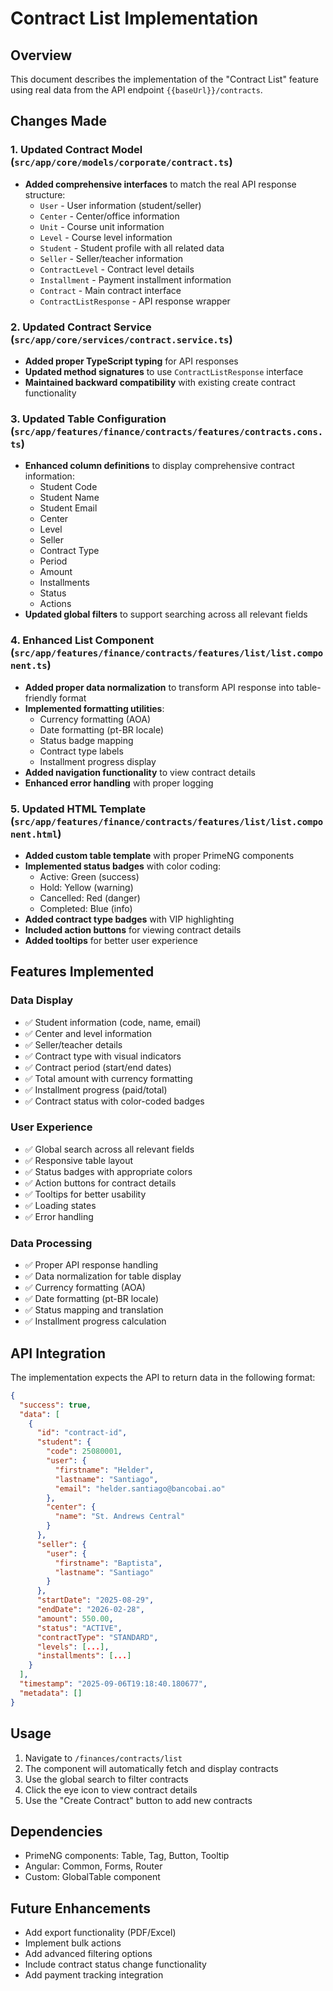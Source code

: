 # Contract List Implementation

## Overview
This document describes the implementation of the "Contract List" feature using real data from the API endpoint `{{baseUrl}}/contracts`.

## Changes Made

### 1. Updated Contract Model (`src/app/core/models/corporate/contract.ts`)
- **Added comprehensive interfaces** to match the real API response structure:
  - `User` - User information (student/seller)
  - `Center` - Center/office information
  - `Unit` - Course unit information
  - `Level` - Course level information
  - `Student` - Student profile with all related data
  - `Seller` - Seller/teacher information
  - `ContractLevel` - Contract level details
  - `Installment` - Payment installment information
  - `Contract` - Main contract interface
  - `ContractListResponse` - API response wrapper

### 2. Updated Contract Service (`src/app/core/services/contract.service.ts`)
- **Added proper TypeScript typing** for API responses
- **Updated method signatures** to use `ContractListResponse` interface
- **Maintained backward compatibility** with existing create contract functionality

### 3. Updated Table Configuration (`src/app/features/finance/contracts/features/contracts.cons.ts`)
- **Enhanced column definitions** to display comprehensive contract information:
  - Student Code
  - Student Name
  - Student Email
  - Center
  - Level
  - Seller
  - Contract Type
  - Period
  - Amount
  - Installments
  - Status
  - Actions
- **Updated global filters** to support searching across all relevant fields

### 4. Enhanced List Component (`src/app/features/finance/contracts/features/list/list.component.ts`)
- **Added proper data normalization** to transform API response into table-friendly format
- **Implemented formatting utilities**:
  - Currency formatting (AOA)
  - Date formatting (pt-BR locale)
  - Status badge mapping
  - Contract type labels
  - Installment progress display
- **Added navigation functionality** to view contract details
- **Enhanced error handling** with proper logging

### 5. Updated HTML Template (`src/app/features/finance/contracts/features/list/list.component.html`)
- **Added custom table template** with proper PrimeNG components
- **Implemented status badges** with color coding:
  - Active: Green (success)
  - Hold: Yellow (warning)
  - Cancelled: Red (danger)
  - Completed: Blue (info)
- **Added contract type badges** with VIP highlighting
- **Included action buttons** for viewing contract details
- **Added tooltips** for better user experience

## Features Implemented

### Data Display
- ✅ Student information (code, name, email)
- ✅ Center and level information
- ✅ Seller/teacher details
- ✅ Contract type with visual indicators
- ✅ Contract period (start/end dates)
- ✅ Total amount with currency formatting
- ✅ Installment progress (paid/total)
- ✅ Contract status with color-coded badges

### User Experience
- ✅ Global search across all relevant fields
- ✅ Responsive table layout
- ✅ Status badges with appropriate colors
- ✅ Action buttons for contract details
- ✅ Tooltips for better usability
- ✅ Loading states
- ✅ Error handling

### Data Processing
- ✅ Proper API response handling
- ✅ Data normalization for table display
- ✅ Currency formatting (AOA)
- ✅ Date formatting (pt-BR locale)
- ✅ Status mapping and translation
- ✅ Installment progress calculation

## API Integration

The implementation expects the API to return data in the following format:

```json
{
  "success": true,
  "data": [
    {
      "id": "contract-id",
      "student": {
        "code": 25080001,
        "user": {
          "firstname": "Helder",
          "lastname": "Santiago",
          "email": "helder.santiago@bancobai.ao"
        },
        "center": {
          "name": "St. Andrews Central"
        }
      },
      "seller": {
        "user": {
          "firstname": "Baptista",
          "lastname": "Santiago"
        }
      },
      "startDate": "2025-08-29",
      "endDate": "2026-02-28",
      "amount": 550.00,
      "status": "ACTIVE",
      "contractType": "STANDARD",
      "levels": [...],
      "installments": [...]
    }
  ],
  "timestamp": "2025-09-06T19:18:40.180677",
  "metadata": []
}
```

## Usage

1. Navigate to `/finances/contracts/list`
2. The component will automatically fetch and display contracts
3. Use the global search to filter contracts
4. Click the eye icon to view contract details
5. Use the "Create Contract" button to add new contracts

## Dependencies

- PrimeNG components: Table, Tag, Button, Tooltip
- Angular: Common, Forms, Router
- Custom: GlobalTable component

## Future Enhancements

- Add export functionality (PDF/Excel)
- Implement bulk actions
- Add advanced filtering options
- Include contract status change functionality
- Add payment tracking integration
